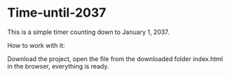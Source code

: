 # Time-until-2037

This is a simple timer counting down to January 1, 2037.

How to work with it:

Download the project, open the file from the downloaded folder index.html in the browser, everything is ready.

